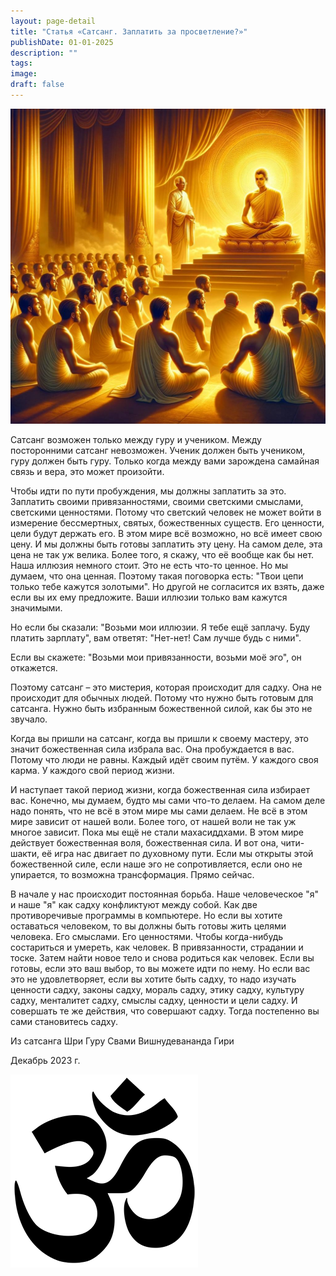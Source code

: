 ```yaml
---
layout: page-detail
title: "Статья «Сатсанг. Заплатить за просветление?»"
publishDate: 01-01-2025
description: ""
tags:
image:
draft: false
---
```


  
![Сатсанг](/upload/medialibrary/008/008d3e52fb33587552dfc16ef320cb57.jpg "Сатсанг")  

  
 Сатсанг возможен только между гуру и учеником. Между посторонними сатсанг невозможен. Ученик должен быть учеником, гуру должен быть гуру. Только когда между вами зарождена самайная связь и вера, это может произойти. 

 Чтобы идти по пути пробуждения, мы должны заплатить за это. Заплатить своими привязанностями, своими светскими смыслами, светскими ценностями. Потому что светский человек не может войти в измерение бессмертных, святых, божественных существ. Его ценности, цели будут держать его. В этом мире всё возможно, но всё имеет свою цену. И мы должны быть готовы заплатить эту цену. На самом деле, эта цена не так уж велика. Более того, я скажу, что её вообще как бы нет. Наша иллюзия немного стоит. Это не есть что-то ценное. Но мы думаем, что она ценная. Поэтому такая поговорка есть: "Твои цепи только тебе кажутся золотыми". Но другой не согласится их взять, даже если вы их ему предложите. Ваши иллюзии только вам кажутся значимыми. 

 Но если бы сказали: "Возьми мои иллюзии. Я тебе ещё заплачу. Буду платить зарплату", вам ответят: "Нет-нет! Сам лучше будь с ними". 

 Если вы скажете: "Возьми мои привязанности, возьми моё эго", он откажется. 

 Поэтому сатсанг – это мистерия, которая происходит для садху. Она не происходит для обычных людей. Потому что нужно быть готовым для сатсанга. Нужно быть избранным божественной силой, как бы это не звучало.

 Когда вы пришли на сатсанг, когда вы пришли к своему мастеру, это значит божественная сила избрала вас. Она пробуждается в вас. Потому что люди не равны. Каждый идёт своим путём. У каждого своя карма. У каждого свой период жизни. 

 И наступает такой период жизни, когда божественная сила избирает вас. Конечно, мы думаем, будто мы сами что-то делаем. На самом деле надо понять, что не всё в этом мире мы сами делаем. Не всё в этом мире зависит от нашей воли. Более того, от нашей воли не так уж многое зависит. Пока мы ещё не стали махасиддхами. В этом мире действует божественная воля, божественная сила. И вот она, чити-шакти, её игра нас двигает по духовному пути. Если мы открыты этой божественной силе, если наше эго не сопротивляется, если оно не упирается, то возможна трансформация. Прямо сейчас. 

 В начале у нас происходит постоянная борьба. Наше человеческое "я" и наше "я" как садху конфликтуют между собой. Как две противоречивые программы в компьютере. Но если вы хотите оставаться человеком, то вы должны быть готовы жить целями человека. Его смыслами. Его ценностями. Чтобы когда-нибудь состариться и умереть, как человек. В привязанности, страдании и тоске. Затем найти новое тело и снова родиться как человек. Если вы готовы, если это ваш выбор, то вы можете идти по нему. Но если вас это не удовлетворяет, если вы хотите быть садху, то надо изучать ценности садху, законы садху, мораль садху, этику садху, культуру садху, менталитет садху, смыслы садху, ценности и цели садху. И совершать те же действия, что совершают садху. Тогда постепенно вы сами становитесь садху.

  
 Из сатсанга Шри Гуру Свами Вишнудевананда Гири

 Декабрь 2023 г.

![Ом](/upload/medialibrary/4e5/4e59138d7f13f8137afb77ab8ee41988.png) 
